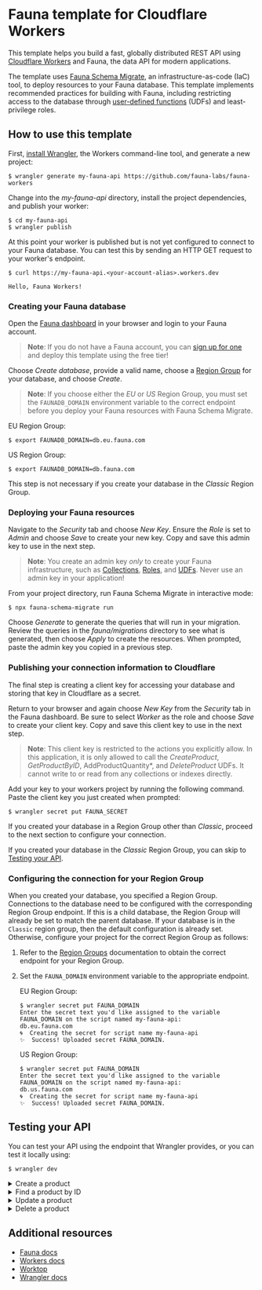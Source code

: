 

# Fauna template for Cloudflare Workers

This template helps you build a fast, globally distributed REST API using [Cloudflare Workers](https://workers.cloudflare.com) and Fauna, the data API for modern applications.

The template uses [Fauna Schema Migrate](https://github.com/fauna-labs/fauna-schema-migrate), an infrastructure-as-code (IaC) tool, to deploy resources to your Fauna database. This template implements recommended practices for building with Fauna, including restricting access to the database through [user-defined functions](https://docs.fauna.com/fauna/current/learn/understanding/user_defined_functions) (UDFs) and least-privilege roles.

<!--
[![Deploy to Cloudflare Workers](https://deploy.workers.cloudflare.com/button)](https://deploy.workers.cloudflare.com/?url=https://github.com/fauna-labs/fauna-workers)
-->

## How to use this template

First, [install Wrangler](https://workers.cloudflare.com/docs/quickstart/), the Workers command-line tool, and generate a new project:

```console
$ wrangler generate my-fauna-api https://github.com/fauna-labs/fauna-workers
```

Change into the *my-fauna-api* directory, install the project dependencies, and publish your worker:

```console
$ cd my-fauna-api
$ wrangler publish
```

At this point your worker is published but is not yet configured to connect to your Fauna database. You can test this by sending an HTTP GET request to your worker's endpoint.

```console
$ curl https://my-fauna-api.<your-account-alias>.workers.dev

Hello, Fauna Workers!
```

### Creating your Fauna database

Open the [Fauna dashboard](https://dashboard.fauna.com) in your browser and login to your Fauna account. 

> **Note**: If you do not have a Fauna account, you can [sign up for one](https://dashboard.fauna.com/signup) and deploy this template using the free tier!

Choose *Create database*, provide a valid name, choose a [Region Group][fauna-region-groups] for your database, and choose *Create*.

> **Note**: If you choose either the *EU* or *US* Region Group, you must set the `FAUNADB_DOMAIN` environment variable to the correct endpoint before you deploy your Fauna resources with Fauna Schema Migrate.
 
EU Region Group:
```console
$ export FAUNADB_DOMAIN=db.eu.fauna.com
```

US Region Group:
```console
$ export FAUNADB_DOMAIN=db.fauna.com
```

This step is not necessary if you create your database in the *Classic* Region Group.

### Deploying your Fauna resources

Navigate to the *Security* tab and choose *New Key*. Ensure the *Role* is set to *Admin* and choose *Save* to create your new key. Copy and save this admin key to use in the next step.

> **Note**: You create an admin key *only* to create your Fauna infrastructure, such as [Collections](https://docs.fauna.com/fauna/current/learn/understanding/collections), [Roles](https://docs.fauna.com/fauna/current/security/roles), and [UDFs](https://docs.fauna.com/fauna/current/learn/understanding/user_defined_functions). Never use an admin key in your application!

From your project directory, run Fauna Schema Migrate in interactive mode:

```console
$ npx fauna-schema-migrate run
```

Choose *Generate* to generate the queries that will run in your migration. Review the queries in the *fauna/migrations* directory to see what is generated, then choose *Apply* to create the resources. When prompted, paste the admin key you copied in a previous step.

### Publishing your connection information to Cloudflare

The final step is creating a client key for accessing your database and storing that key in Cloudflare as a secret.

Return to your browser and again choose *New Key* from the *Security* tab in the Fauna dashboard. Be sure to select *Worker* as the role and choose *Save* to create your client key. Copy and save this client key to use in the next step.

> **Note**: This client key is restricted to the actions you explicitly allow. In this application, it is only allowed to call the *CreateProduct*, *GetProductByID*, AddProductQuantity*, and *DeleteProduct* UDFs. It cannot write to or read from any collections or indexes directly.

Add your key to your workers project by running the following command. Paste the client key you just created when prompted:

```console
$ wrangler secret put FAUNA_SECRET
```

If you created your database in a Region Group other than *Classic*, proceed to the next section to configure your connection.

If you created your database in the *Classic* Region Group, you can skip to [Testing your API](#testing-your-api).

### Configuring the connection for your Region Group

When you created your database, you specified a Region Group.  Connections to the database need to be configured with the corresponding Region Group endpoint.  If this is a child database, the Region Group will already be set to match the parent database.  If your database is in the `Classic` region group, then the default configuration is already set.  Otherwise, configure your project for the correct Region Group as follows:

1.  Refer to the [Region Groups][fauna-region-groups] documentation to obtain the correct endpoint for your Region Group.
1.  Set the `FAUNA_DOMAIN` environment variable to the appropriate endpoint.

    EU Region Group:
    ```console
    $ wrangler secret put FAUNA_DOMAIN
    Enter the secret text you'd like assigned to the variable FAUNA_DOMAIN on the script named my-fauna-api:
    db.eu.fauna.com
    🌀  Creating the secret for script name my-fauna-api
    ✨  Success! Uploaded secret FAUNA_DOMAIN.
    ```

    US Region Group:
    ```console
    $ wrangler secret put FAUNA_DOMAIN
    Enter the secret text you'd like assigned to the variable FAUNA_DOMAIN on the script named my-fauna-api:
    db.us.fauna.com
    🌀  Creating the secret for script name my-fauna-api
    ✨  Success! Uploaded secret FAUNA_DOMAIN.
    ```

## Testing your API

You can test your API using the endpoint that Wrangler provides, or you can test it locally using:

```console
$ wrangler dev
```

<details>
<summary>Create a product</summary>

```console
$ curl \
    --data '{"serialNumber": "H56N33834", "title": "Bluetooth Headphones", "weightLbs": 0.5}' \
    --header 'Content-Type: application/json' \
    --request POST \
    http://127.0.0.1:8787/products
```

You should receive a response similar to the following:

```json
{ 
  "productId": "<document_id>"
}
```

Copy and save the `productId` for use in the following queries.
</details>

<details>
<summary>Find a product by ID</summary>

```console
$ curl \
    --header 'Content-Type: application/json' \
    --request GET \
    http://127.0.0.1:8787/products/<document_id>
```

You should receive a response similar to the following:

```json
{
  "id": "<document_id>",
  "serialNumber": "H56N33834",
  "title": "Bluetooth Headphones",
  "weightLbs": 0.5,
  "quantity": 0
}
```

</details>

<details>
<summary>Update a product</summary>

```console
$ curl \
    --data '{"quantity": 5}' \
    --header 'Content-Type: application/json' \
    --request PATCH \
    http://127.0.0.1:8787/products/<document_id>/add-quantity
```

You should receive a response similar to the following:

```json
{
  "id": "<document_id>",
  "serialNumber": "H56N33834",
  "title": "Bluetooth Headphones",
  "weightLbs": 0.5,
  "quantity": 5
}
```
</details>

<details>
<summary>Delete a product</summary>

```console
$ curl \
    --header 'Content-Type: application/json' \
    --request DELETE \
    http://127.0.0.1:8787/products/<document_id>
```

You should receive a response similar to the following:

```json
{
  "id": "<document_id>",
  "serialNumber": "H56N33834",
  "title": "Bluetooth Headphones",
  "weightLbs": 0.5,
  "quantity": 0
}
```

</details>

## Additional resources

* [Fauna docs](https://docs.fauna.com)
* [Workers docs](https://developers.cloudflare.com/workers/)
* [Worktop](https://github.com/lukeed/worktop)
* [Wrangler docs](https://developers.cloudflare.com/workers/cli-wrangler)


[fauna]: https://www.fauna.com/
[fauna-labs]: https://github.com/fauna-labs
[fauna-organization]: https://github.com/fauna
[fauna-region-groups]: https://docs.fauna.com/fauna/current/api/fql/region_groups#how-to-use-region-groups
